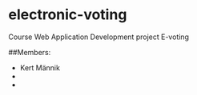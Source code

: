 # electronic-voting
Course Web Application Development project E-voting

##Members:
* Kert Männik
* 
* 
